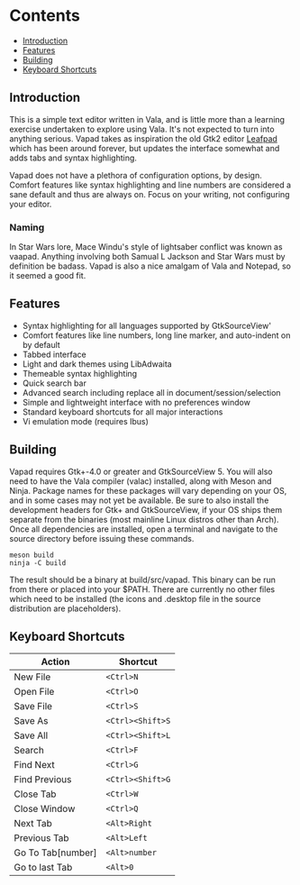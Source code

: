 Contents
========
* [Introduction](#introduction)
* [Features](#features)
* [Building](#building)
* [Keyboard Shortcuts](#keyboard_shortcuts)

## Introduction
This is a simple text editor written in Vala, and is little more than a learning
exercise undertaken to explore using Vala. It's not expected to turn into
anything serious. Vapad takes as inspiration the old Gtk2 editor
[Leafpad](http://tarot.freeshell.org/leafpad/) which has been around forever,
but updates the interface somewhat and adds tabs and syntax highlighting.

Vapad does not have a plethora of configuration options, by design. Comfort
features like syntax highlighting and line numbers are considered a sane default
and thus are always on. Focus on your writing, not configuring your editor.

### Naming
In Star Wars lore, Mace Windu's style of lightsaber conflict was known as vaapad.
Anything involving both Samual L Jackson and Star Wars must by definition be
badass. Vapad is also a nice amalgam of Vala and Notepad, so it seemed a good fit.

## Features
- Syntax highlighting for all languages supported by GtkSourceView'
- Comfort features like line numbers, long line marker, and auto-indent on by default
- Tabbed interface
- Light and dark themes using LibAdwaita
- Themeable syntax highlighting
- Quick search bar
- Advanced search including replace all in document/session/selection
- Simple and lightweight interface with no preferences window
- Standard keyboard shortcuts for all major interactions
- Vi emulation mode (requires Ibus)

## Building
Vapad requires Gtk+-4.0 or greater and GtkSourceView 5. You will also need to
have the Vala compiler (valac) installed, along with Meson and Ninja. Package
names for these packages will vary depending on your OS, and in some cases may
not yet be available. Be sure to also install the development headers for Gtk+
and GtkSourceView, if your OS ships them separate from the binaries (most mainline
Linux distros other than Arch). Once all dependencies are installed, open a
terminal and navigate to the source directory before issuing these commands.
```Sh
meson build
ninja -C build
```
The result should be a binary at build/src/vapad. This binary can be run from
there or placed into your $PATH. There are currently no other files which need
to be installed (the icons and .desktop file in the source distribution are
placeholders).

## Keyboard Shortcuts
| Action | Shortcut |
| --- | --- |
| New File | `<Ctrl>N` |
| Open File | `<Ctrl>O` |
| Save File | `<Ctrl>S` |
| Save As | `<Ctrl><Shift>S` |
| Save All | `<Ctrl><Shift>L` |
| Search | `<Ctrl>F` |
| Find Next | `<Ctrl>G` |
| Find Previous | `<Ctrl><Shift>G` |
| Close Tab | `<Ctrl>W` |
| Close Window | `<Ctrl>Q` |
| Next Tab | `<Alt>Right` |
| Previous Tab | `<Alt>Left` |
| Go To Tab[number] | `<Alt>number` |
| Go to last Tab | `<Alt>0` |

